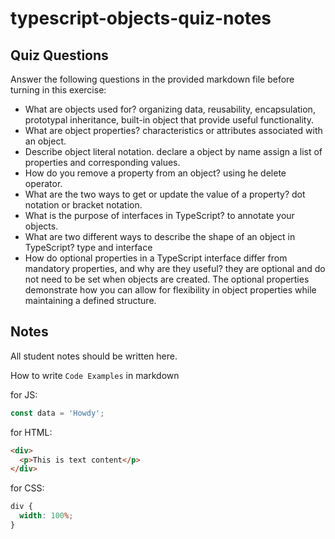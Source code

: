 # typescript-objects-quiz-notes

## Quiz Questions

Answer the following questions in the provided markdown file before turning in this exercise:

- What are objects used for?
  organizing data, reusability, encapsulation, prototypal inheritance, built-in object that provide useful functionality.
- What are object properties?
  characteristics or attributes associated with an object.
- Describe object literal notation.
  declare a object by name assign a list of properties and corresponding values.
- How do you remove a property from an object?
  using he delete operator.
- What are the two ways to get or update the value of a property?
  dot notation or bracket notation.
- What is the purpose of interfaces in TypeScript?
  to annotate your objects.
- What are two different ways to describe the shape of an object in TypeScript?
  type and interface
- How do optional properties in a TypeScript interface differ from mandatory properties, and why are they useful?
  they are optional and do not need to be set when objects are created. The optional properties demonstrate how you can allow for flexibility in object properties while maintaining a defined structure.

## Notes

All student notes should be written here.

How to write `Code Examples` in markdown

for JS:

```javascript
const data = 'Howdy';
```

for HTML:

```html
<div>
  <p>This is text content</p>
</div>
```

for CSS:

```css
div {
  width: 100%;
}
```
